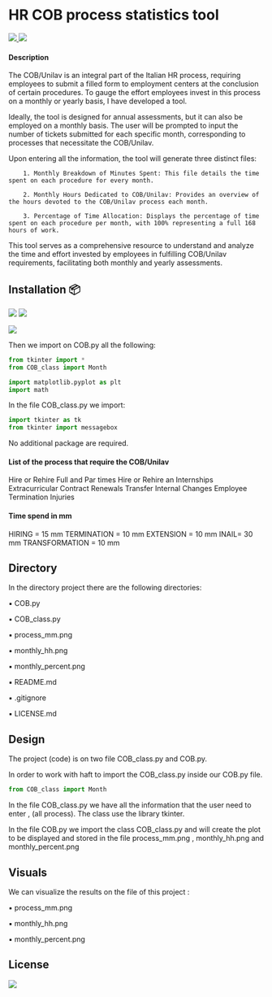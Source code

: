 # HR COB process statistics tool
<a href="https://twitter.com/giuseppewdev"> <img src = "https://img.shields.io/twitter/url?style=social&url=https%3A%2F%2Ftwitter.com%2Fgiuseppewdev"> </a> <a href="https://dev.to/giuseppewdev"><img src="https://img.shields.io/badge/-DEV-black?logo=dev.to"></a>



#### Description


The COB/Unilav is an integral part of the Italian HR process, requiring employees to submit a filled form to employment centers at the conclusion of certain procedures. To gauge the effort employees invest in this process on a monthly or yearly basis, I have developed a tool.

Ideally, the tool is designed for annual assessments, but it can also be employed on a monthly basis. The user will be prompted to input the number of tickets submitted for each specific month, corresponding to processes that necessitate the COB/Unilav.

Upon entering all the information, the tool will generate three distinct files:

        1. Monthly Breakdown of Minutes Spent: This file details the time spent on each procedure for every month.

        2. Monthly Hours Dedicated to COB/Unilav: Provides an overview of the hours devoted to the COB/Unilav process each month.

        3. Percentage of Time Allocation: Displays the percentage of time spent on each procedure per month, with 100% representing a full 168 hours of work.

This tool serves as a comprehensive resource to understand and analyze the time and effort invested by employees in fulfilling COB/Unilav requirements, facilitating both monthly and yearly assessments.


## Installation :package:

<a href=https://www.python.org/ ><img src="https://img.shields.io/badge/-Python-white?logo=python"></a> <a href="https://matplotlib.org/"><img src="https://img.shields.io/badge/-Matplotlib-blue"></a>


<a href="https://code.visualstudio.com/"><img src="https://img.shields.io/badge/-Visual%20Studio%20Code-0098ff?logo=visualstudiocode" ></a>



Then we import on COB.py all the following:

```python
from tkinter import *
from COB_class import Month

import matplotlib.pyplot as plt
import math
```

In the file COB_class.py we import:

```python 
import tkinter as tk
from tkinter import messagebox
```

No additional package are required.


#### List of the process that require the COB/Unilav

Hire or Rehire Full and Par times
Hire or Rehire an Internships Extracurricular
Contract Renewals
Transfer Internal Changes
Employee Termination
Injuries


#### Time spend in mm

HIRING = 15 mm
TERMINATION  = 10 mm
EXTENSION = 10 mm
INAIL= 30 mm
TRANSFORMATION = 10 mm

## Directory

In the directory project there are the following directories:

▪️ COB.py

▪️ COB_class.py

▪️ process_mm.png

▪️ monthly_hh.png

▪️ monthly_percent.png

▪️ README.md

▪️ .gitignore

▪️ LICENSE.md



## Design

The project (code) is on two file COB_class.py and COB.py.

In order to work with haft to import the COB_class.py inside our COB.py file.

```python
from COB_class import Month
```

In the file COB_class.py we have all the information that the user need to enter , (all process). The class use the library tkinter.

In the file COB.py we import the class COB_class.py and will create the plot to be displayed and stored in  the file process_mm.png , monthly_hh.png and monthly_percent.png



## Visuals

We can visualize the results on the file of this project :

▪️ process_mm.png

▪️ monthly_hh.png

▪️ monthly_percent.png



## License

<a href="https://github.com/Giuseppe-Bonifati/GamesForYou/blob/main/LICENSE.md"><img src="https://img.shields.io/badge/license-MIT-blue"></a>
